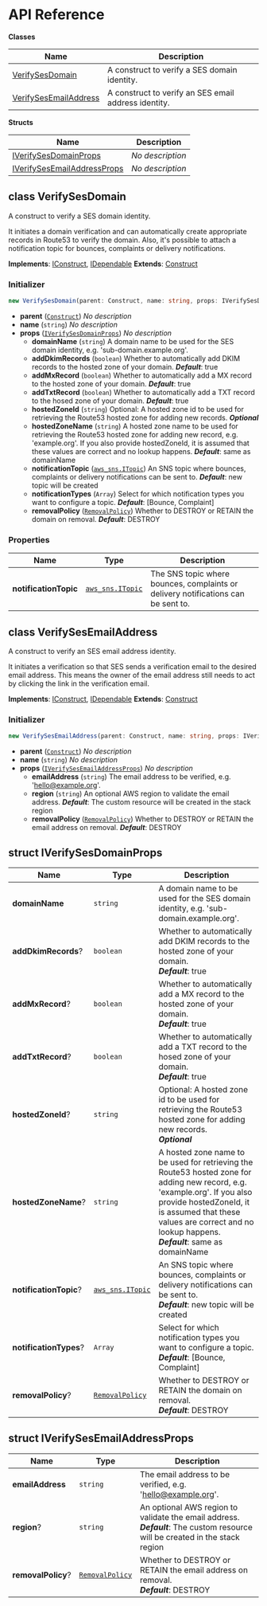 # API Reference

**Classes**

Name|Description
----|-----------
[VerifySesDomain](#seeebiii-ses-verify-identities-verifysesdomain)|A construct to verify a SES domain identity.
[VerifySesEmailAddress](#seeebiii-ses-verify-identities-verifysesemailaddress)|A construct to verify an SES email address identity.


**Structs**

Name|Description
----|-----------
[IVerifySesDomainProps](#seeebiii-ses-verify-identities-iverifysesdomainprops)|*No description*
[IVerifySesEmailAddressProps](#seeebiii-ses-verify-identities-iverifysesemailaddressprops)|*No description*



## class VerifySesDomain  <a id="seeebiii-ses-verify-identities-verifysesdomain"></a>

A construct to verify a SES domain identity.

It initiates a domain verification and can automatically create
appropriate records in Route53 to verify the domain. Also, it's possible to attach a notification topic for bounces,
complaints or delivery notifications.

__Implements__: [IConstruct](#constructs-iconstruct), [IDependable](#constructs-idependable)
__Extends__: [Construct](#constructs-construct)

### Initializer




```ts
new VerifySesDomain(parent: Construct, name: string, props: IVerifySesDomainProps)
```

* **parent** (<code>[Construct](#constructs-construct)</code>)  *No description*
* **name** (<code>string</code>)  *No description*
* **props** (<code>[IVerifySesDomainProps](#seeebiii-ses-verify-identities-iverifysesdomainprops)</code>)  *No description*
  * **domainName** (<code>string</code>)  A domain name to be used for the SES domain identity, e.g. 'sub-domain.example.org'. 
  * **addDkimRecords** (<code>boolean</code>)  Whether to automatically add DKIM records to the hosted zone of your domain. __*Default*__: true
  * **addMxRecord** (<code>boolean</code>)  Whether to automatically add a MX record to the hosted zone of your domain. __*Default*__: true
  * **addTxtRecord** (<code>boolean</code>)  Whether to automatically add a TXT record to the hosed zone of your domain. __*Default*__: true
  * **hostedZoneId** (<code>string</code>)  Optional: A hosted zone id to be used for retrieving the Route53 hosted zone for adding new records. __*Optional*__
  * **hostedZoneName** (<code>string</code>)  A hosted zone name to be used for retrieving the Route53 hosted zone for adding new record, e.g. 'example.org'. If you also provide hostedZoneId, it is assumed that these values are correct and no lookup happens. __*Default*__: same as domainName
  * **notificationTopic** (<code>[aws_sns.ITopic](#aws-cdk-lib-aws-sns-itopic)</code>)  An SNS topic where bounces, complaints or delivery notifications can be sent to. __*Default*__: new topic will be created
  * **notificationTypes** (<code>Array<string></code>)  Select for which notification types you want to configure a topic. __*Default*__: [Bounce, Complaint]
  * **removalPolicy** (<code>[RemovalPolicy](#aws-cdk-lib-removalpolicy)</code>)  Whether to DESTROY or RETAIN the domain on removal. __*Default*__: DESTROY



### Properties


Name | Type | Description 
-----|------|-------------
**notificationTopic** | <code>[aws_sns.ITopic](#aws-cdk-lib-aws-sns-itopic)</code> | The SNS topic where bounces, complaints or delivery notifications can be sent to.



## class VerifySesEmailAddress  <a id="seeebiii-ses-verify-identities-verifysesemailaddress"></a>

A construct to verify an SES email address identity.

It initiates a verification so that SES sends a verification email to the desired email address. This means the owner of the email address still needs to act by clicking the link in the verification email.

__Implements__: [IConstruct](#constructs-iconstruct), [IDependable](#constructs-idependable)
__Extends__: [Construct](#constructs-construct)

### Initializer




```ts
new VerifySesEmailAddress(parent: Construct, name: string, props: IVerifySesEmailAddressProps)
```

* **parent** (<code>[Construct](#constructs-construct)</code>)  *No description*
* **name** (<code>string</code>)  *No description*
* **props** (<code>[IVerifySesEmailAddressProps](#seeebiii-ses-verify-identities-iverifysesemailaddressprops)</code>)  *No description*
  * **emailAddress** (<code>string</code>)  The email address to be verified, e.g. 'hello@example.org'. 
  * **region** (<code>string</code>)  An optional AWS region to validate the email address. __*Default*__: The custom resource will be created in the stack region
  * **removalPolicy** (<code>[RemovalPolicy](#aws-cdk-lib-removalpolicy)</code>)  Whether to DESTROY or RETAIN the email address on removal. __*Default*__: DESTROY




## struct IVerifySesDomainProps  <a id="seeebiii-ses-verify-identities-iverifysesdomainprops"></a>






Name | Type | Description 
-----|------|-------------
**domainName** | <code>string</code> | A domain name to be used for the SES domain identity, e.g. 'sub-domain.example.org'.
**addDkimRecords**? | <code>boolean</code> | Whether to automatically add DKIM records to the hosted zone of your domain.<br/>__*Default*__: true
**addMxRecord**? | <code>boolean</code> | Whether to automatically add a MX record to the hosted zone of your domain.<br/>__*Default*__: true
**addTxtRecord**? | <code>boolean</code> | Whether to automatically add a TXT record to the hosed zone of your domain.<br/>__*Default*__: true
**hostedZoneId**? | <code>string</code> | Optional: A hosted zone id to be used for retrieving the Route53 hosted zone for adding new records.<br/>__*Optional*__
**hostedZoneName**? | <code>string</code> | A hosted zone name to be used for retrieving the Route53 hosted zone for adding new record, e.g. 'example.org'. If you also provide hostedZoneId, it is assumed that these values are correct and no lookup happens.<br/>__*Default*__: same as domainName
**notificationTopic**? | <code>[aws_sns.ITopic](#aws-cdk-lib-aws-sns-itopic)</code> | An SNS topic where bounces, complaints or delivery notifications can be sent to.<br/>__*Default*__: new topic will be created
**notificationTypes**? | <code>Array<string></code> | Select for which notification types you want to configure a topic.<br/>__*Default*__: [Bounce, Complaint]
**removalPolicy**? | <code>[RemovalPolicy](#aws-cdk-lib-removalpolicy)</code> | Whether to DESTROY or RETAIN the domain on removal.<br/>__*Default*__: DESTROY



## struct IVerifySesEmailAddressProps  <a id="seeebiii-ses-verify-identities-iverifysesemailaddressprops"></a>






Name | Type | Description 
-----|------|-------------
**emailAddress** | <code>string</code> | The email address to be verified, e.g. 'hello@example.org'.
**region**? | <code>string</code> | An optional AWS region to validate the email address.<br/>__*Default*__: The custom resource will be created in the stack region
**removalPolicy**? | <code>[RemovalPolicy](#aws-cdk-lib-removalpolicy)</code> | Whether to DESTROY or RETAIN the email address on removal.<br/>__*Default*__: DESTROY



